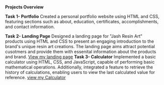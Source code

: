  **Projects Overview**

**Task 1- Portfolio**
Created a personal portfolio website using HTML and CSS, featuring sections such as about, education, certificates, accomplishments, and contact information.

**Task 2- Landing Page**
Designed a landing page for "Jash Resin Art" products using HTML and CSS to present an engaging introduction to the brand's unique resin art creations.  The landing page aims attract potential cusotmers and provide them with essenital information about the products and brand.
[View my landing page](https://drive.google.com/file/d/1Q0anHyvUX6shdHwoqw9Wp3GOWDEEYtZ8/view?usp=sharing)
**Task 3- Calculator**
Implemented a basic calculator using HTML, CSS, and JavaScript, capable of performing basic mathematical operations. Additionally, integrated a feature to retrieve the history of calculations, enabling users to view the last calculated value for reference.
[view my Calculator](https://drive.google.com/file/d/1xXyNwBmPytjbDN6rFCnbXAHh_n2-BDEB/view?usp=sharing)
